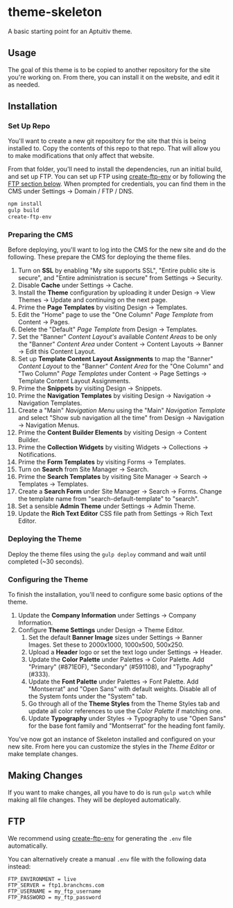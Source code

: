 # theme-skeleton
A basic starting point for an Aptuitiv theme.

## Usage
The goal of this theme is to be copied to another repository for the site you're working on. From there, you can install it on the website, and edit it as needed.

## Installation

### Set Up Repo
You'll want to create a new git repository for the site that this is being installed to. Copy the contents of this repo to that repo. That will allow you to make modifications that only affect that website.

From that folder, you'll need to install the dependencies, run an initial build, and set up FTP. You can set up FTP using [create-ftp-env](https://github.com/aptuitiv/create-ftp-env) or by following the [FTP section below](#ftp). When prompted for credentials, you can find them in the CMS under Settings -> Domain / FTP / DNS.

```bash
npm install
gulp build
create-ftp-env
```

### Preparing the CMS
Before deploying, you'll want to log into the CMS for the new site and do the following. These prepare the CMS for deploying the theme files.

1. Turn on **SSL** by enabling "My site supports SSL", "Entire public site is secure", and "Entire administration is secure" from Settings -> Security.
1. Disable **Cache** under Settings -> Cache.
1. Install the **Theme** configuration by uploading it under Design -> View Themes -> Update and continuing on the next page.
1. Prime the **Page Templates** by visiting Design -> Templates.
1. Edit the "Home" page to use the "One Column" *Page Template* from Content -> Pages.
1. Delete the "Default" *Page Template* from Design -> Templates.
1. Set the "Banner" *Content Layout's* available *Content Areas* to be only the "Banner" *Content Area* under Content -> Content Layouts -> Banner -> Edit this Content Layout.
1. Set up **Template Content Layout Assignments** to map the "Banner" *Content Layout* to the "Banner" *Content Area* for the "One Column" and "Two Column" *Page Templates* under Content -> Page Settings -> Template Content Layout Assignments.
1. Prime the **Snippets** by visiting Design -> Snippets.
1. Prime the **Navigation Templates** by visiting Design -> Navigation -> Navigation Templates.
1. Create a "Main" *Navigation Menu* using the "Main" *Navigation Template* and select "Show sub navigation all the time" from Design -> Navigation -> Navigation Menus.
1. Prime the **Content Builder Elements** by visiting Design -> Content Builder.
1. Prime the **Collection Widgets** by visiting Widgets -> Collections -> Notifications.
1. Prime the **Form Templates** by visiting Forms -> Templates.
1. Turn on **Search** from Site Manager -> Search.
1. Prime the **Search Templates** by visiting Site Manager -> Search -> Templates -> Templates.
1. Create a **Search Form** under Site Manager -> Search -> Forms. Change the template name from "search-default-template" to "search".
1. Set a sensible **Admin Theme** under Settings -> Admin Theme.
1. Update the **Rich Text Editor** CSS file path from Settings -> Rich Text Editor.

### Deploying the Theme
Deploy the theme files using the `gulp deploy` command and wait until completed (~30 seconds).

### Configuring the Theme
To finish the installation, you'll need to configure some basic options of the theme.

1. Update the **Company Information** under Settings -> Company Information.
1. Configure **Theme Settings** under Design -> Theme Editor.
    1. Set the default **Banner Image** sizes under Settings -> Banner Images. Set these to 2000x1000, 1000x500, 500x250.
    1. Upload a **Header** logo or set the text logo under Settings -> Header.
    1. Update the **Color Palette** under Palettes -> Color Palette. Add "Primary" (#871E0F), "Secondary" (#591108), and "Typography" (#333).
    1. Update the **Font Palette** under Palettes -> Font Palette. Add "Montserrat" and "Open Sans" with default weights. Disable all of the System fonts under the "System" tab.
    1. Go through all of the **Theme Styles** from the Theme Styles tab and update all color references to use the *Color Palette* if matching one.
    1. Update **Typography** under Styles -> Typography to use "Open Sans" for the base font family and "Montserrat" for the heading font family.

You've now got an instance of Skeleton installed and configured on your new site. From here you can customize the styles in the *Theme Editor* or make template changes.

## Making Changes
If you want to make changes, all you have to do is run `gulp watch` while making all file changes. They will be deployed automatically.

## FTP
We recommend using [create-ftp-env](https://github.com/aptuitiv/create-ftp-env) for generating the `.env` file automatically.

You can alternatively create a manual `.env` file with the following data instead:
```.env
FTP_ENVIRONMENT = live
FTP_SERVER = ftp1.branchcms.com
FTP_USERNAME = my_ftp_username
FTP_PASSWORD = my_ftp_password
```